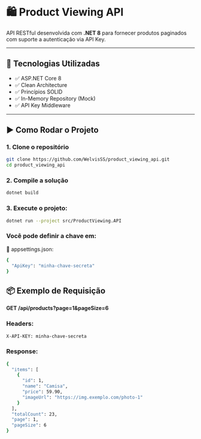 # 🛍️ Product Viewing API

API RESTful desenvolvida com **.NET 8** para fornecer produtos paginados com suporte a autenticação via API Key. 

---

## 🚀 Tecnologias Utilizadas

- ✅ ASP.NET Core 8
- ✅ Clean Architecture
- ✅ Princípios SOLID
- ✅ In-Memory Repository (Mock)
- ✅ API Key Middleware

---

## ▶️ Como Rodar o Projeto

### 1. Clone o repositório

```bash
git clone https://github.com/WelvisSS/product_viewing_api.git
cd product_viewing_api
```

### 2. Compile a solução
```bash
dotnet build
```


### 3. Execute o projeto:
```bash
dotnet run --project src/ProductViewing.API 
```

### Você pode definir a chave em:

📄 appsettings.json:

```bash
{
  "ApiKey": "minha-chave-secreta"
}
```


## 📦 Exemplo de Requisição

**GET /api/products?page=1&pageSize=6**

###  Headers:
```bash
X-API-KEY: minha-chave-secreta
```

### Response:
```bash
{
  "items": [
    {
      "id": 1,
      "name": "Camisa",
      "price": 59.90,
      "imageUrl": "https://img.exemplo.com/photo-1"
    }
  ],
  "totalCount": 23,
  "page": 1,
  "pageSize": 6
}
```

